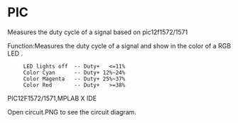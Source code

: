 # PIC
Measures the duty cycle of a signal based on pic12f1572/1571 

Function:Measures the duty cycle of a signal and show in the color of a RGB LED . 

         LED lights off  -- Duty+   <=11%
         Color Cyan      -- Duty+ 12%~24%
         Color Magenta   -- Duty+ 25%~37%
         Color Red       -- Duty+   >=38%

PIC12F1572/1571,MPLAB X IDE

Open circuit.PNG to see the circuit diagram.

